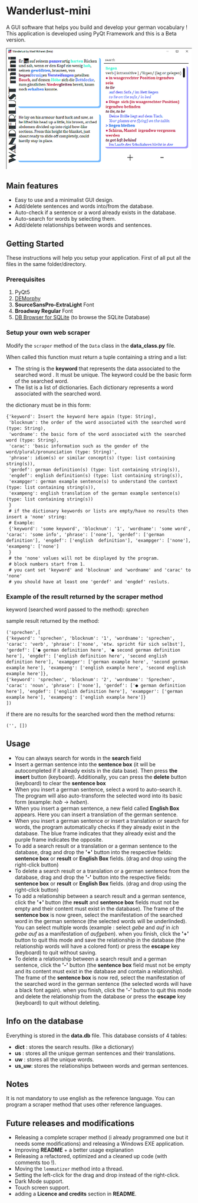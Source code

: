# Wanderlust-mini

A GUI software that helps you build and develop your german vocabulary ! This application is developed using PyQt Framework and this is a Beta version.

![Screenshot](docs/capture.png)

## Main features
- Easy to use and a minimalist GUI design.
- Add/delete sentences and words into/from the database.
- Auto-check if a sentence or a word already exists in the database.
- Auto-search for words by selecting them.
- Add/delete relationships between words and sentences.

## Getting Started

These instructions will help you setup your application. First of all put all the files in the same folder/directory.

### Prerequisites

1. PyQt5
2. [DEMorphy](https://github.com/DuyguA/DEMorphy/blob/master/README.md)
3. **SourceSansPro-ExtraLight** Font
4. **Broadway Regular** Font
5. [DB Browser for SQLite](https://sqlitebrowser.org) (to browse the SQLite Database)

### Setup your own web scraper
Modify the ```scraper``` method of the ```Data``` class in the **data_class.py** file.

When called this function must return a tuple containing a string and a list:
- The string is the **keyword** that represents the data associated to the searched word . It must be unique. The keyword could be the basic form of the searched word.
- The list is a list of dictionaries. Each dictionary represents a word associated with the searched word.

the dictionary must be in this form:

```
{'keyword': Insert the keyword here again (type: String), 
 'blocknum': the order of the word associated with the searched word (type: String),
 'wordname': the basic form of the word associated with the searched word (type: String),
 'carac': 'basic information such as the gender of the word/plural/pronunciation (type: String)',
 'phrase': idiom(s) or similar concept(s) (type: list containing string(s)),
 'gerdef': german definition(s) (type: list containing string(s)),
 'engdef': english definition(s) (type: list containing string(s)),
 'exampger': german example sentence(s) to understand the context (type: list containing string(s)),
 'exampeng': english translation of the german example sentence(s) (type: list containing string(s))
 }
 # if the dictionary keywords or lists are empty/have no results then insert a 'none' string:
 # Example:
 {'keyword': 'some keyword', 'blocknum': '1', 'wordname': 'some word', 'carac': 'some info', 'phrase': ['none'], 'gerdef': ['german definition'], 'engdef': ['english  definition'], 'exampger': ['none'], 'exampeng': ['none']
 }
 # the 'none' values will not be displayed by the program.
 # block numbers start from 1.
 # you cant set 'keyword' and 'blocknum' and 'wordname' and 'carac' to 'none'
 # you should have at least one 'gerdef' and 'engdef' resluts.
```

### Example of the result returned by the scraper method

keyword (searched word passed to the method): _sprechen_

sample result returned by the method:

```
('sprechen',[
{'keyword': 'sprechen', 'blocknum': '1', 'wordname': 'sprechen', 'carac': 'verb', 'phrase': ['none', 'etw. spricht für sich selbst'], 'gerdef': ['● german definition here', '● second german definition here'], 'engdef': ['english definition here', 'second english definition here'], 'exampger': ['german example here', 'second german example here'], 'exampeng': ['english example here', 'second english example here']}, 
{'keyword': 'sprechen', 'blocknum': '2', 'wordname': 'Sprechen', 'carac': 'noun', 'phrase': ['none'], 'gerdef': ['● german definition here'], 'engdef': ['english definition here'], 'exampger': ['german example here'], 'exampeng': ['english example here']}
])
```

if there are no results for the searched word then the method returns:

```
('', [])
```

## Usage

- You can always search for words in the **search** field
- Insert a german sentence into the **sentence box** (it will be autocompleted if it already exists in the data base). Then press **the insert** button (keyboard). Additionally, you can press the **delete** button (keyboard) to clear the **sentence box**
- When you insert a german sentence, select a word to auto-search it. The program will also auto-transform the selected word into its basic form (example: *hob* -> *heben*).
- When you insert a german sentence, a new field called **English Box** appears. Here you can insert a translation of the german sentence.
- When you insert a german sentence or insert a translation or search for words, the program automatically checks if they already exist in the database. The blue frame indicates that they already exist and the purple frame indicates the opposite.
- To add a search result or a translation or a german sentence to the database, drag and drop the **'+'** button into the respective fields: **sentence box** or **result** or **English Box** fields. (drag and drop using the right-click button)
- To delete a search result or a translation or a german sentence from the database, drag and drop the **'-'** button into the respective fields: **sentence box** or **result** or **English Box** fields. (drag and drop using the right-click button)
- To add a relationship between a search result and a german sentence, click the **'+'** button (the **result** and **sentence box** fields must not be empty and their content must exist in the database). The frame of the **sentence box** is now green, select the manifestation of the searched word in the german sentence (the selected words will be underlinded). You can select multiple words (example : select *gebe* and *auf* in *ich gebe auf* as a manifestation of *aufgeben*). when you finish, click the  **'+'** button to quit this mode and save the relationship in the database (the relationship words will have a colored font) or press the **escape** key (keyboard) to quit without saving.
- To delete a relationship between a search result and a german sentence, click the **'-'** button (the **sentence box** field must not be empty and its content must exist in the database and contain a relationship). The frame of the **sentence box** is now red, select the manifestation of the searched word in the german sentence (the selected words will have a black font again). when you finish, click the  **'-'** button to quit this mode and delete the relationship from the database or press the **escape** key (keyboard) to quit without deleting.

## Info on the database

Everything is stored in the **data.db** file. This database consists of 4 tables:
- **dict** : stores the search results. (like a dictionary)
- **us** : stores all the unique german sentences and their translations.
- **uw** : stores all the unique words.
- **us_uw**: stores the relationships between words and german sentences.

## Notes

It is not mandatory to use english as the reference language. You can program a scraper method that uses other reference languages.

## Future releases and modifications
- Releasing a complete scraper method (i already programmed one but it needs some modifications) and releasing a Windows EXE application.
- Improving **README** + a better usage explanation
- Releasing a refactored, optimized and a cleaned up code (with comments too !).
- Moving the ```lemmatizer``` method into a thread.
- Setting the left-click for the drag and drop instead of the right-click.
- Dark Mode support.
- Touch screen support.
- adding a **Licence and credits** section in **README**.


